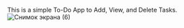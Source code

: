 This is a simple To-Do App to Add, View, and Delete Tasks.
![Снимок экрана (6)](https://github.com/narasaken/to-do-app/assets/108825989/ea0cd5dd-b123-40f3-bda6-5e7860895a4d)
